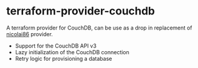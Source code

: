 # terraform-provider-couchdb

A terraform provider for CouchDB, can be use as a drop in replacement of [nicolai86](https://github.com/nicolai86/terraform-provider-couchdb) provider.


* Support for the CouchDB API v3
* Lazy initialization of the CouchDB connection
* Retry logic for provisioning a database